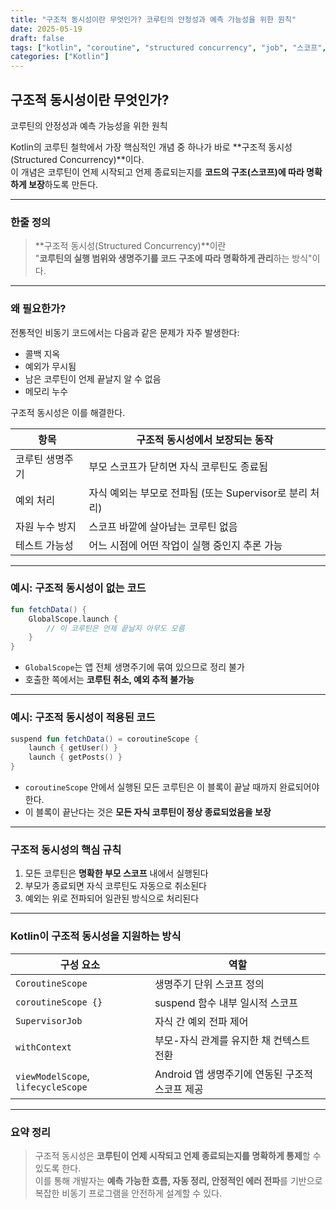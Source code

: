 ```yaml
---
title: "구조적 동시성이란 무엇인가? 코루틴의 안정성과 예측 가능성을 위한 원칙"
date: 2025-05-19
draft: false
tags: ["kotlin", "coroutine", "structured concurrency", "job", "스코프", "비동기"]
categories: ["Kotlin"]
---
```


## 구조적 동시성이란 무엇인가?  
코루틴의 안정성과 예측 가능성을 위한 원칙

Kotlin의 코루틴 철학에서 가장 핵심적인 개념 중 하나가 바로 **구조적 동시성(Structured Concurrency)**이다.  
이 개념은 코루틴이 언제 시작되고 언제 종료되는지를 **코드의 구조(스코프)에 따라 명확하게 보장**하도록 만든다.

---

### 한줄 정의

> **구조적 동시성(Structured Concurrency)**이란  
> "**코루틴의 실행 범위와 생명주기를 코드 구조에 따라 명확하게 관리**하는 방식"이다.

---

### 왜 필요한가?

전통적인 비동기 코드에서는 다음과 같은 문제가 자주 발생한다:

- 콜백 지옥
- 예외가 무시됨
- 남은 코루틴이 언제 끝날지 알 수 없음
- 메모리 누수

구조적 동시성은 이를 해결한다.

| 항목 | 구조적 동시성에서 보장되는 동작 |
|------|----------------------------|
| 코루틴 생명주기 | 부모 스코프가 닫히면 자식 코루틴도 종료됨 |
| 예외 처리 | 자식 예외는 부모로 전파됨 (또는 Supervisor로 분리 처리) |
| 자원 누수 방지 | 스코프 바깥에 살아남는 코루틴 없음 |
| 테스트 가능성 | 어느 시점에 어떤 작업이 실행 중인지 추론 가능 |

---

### 예시: 구조적 동시성이 없는 코드

```kotlin
fun fetchData() {
    GlobalScope.launch {
        // 이 코루틴은 언제 끝날지 아무도 모름
    }
}
```

- `GlobalScope`는 앱 전체 생명주기에 묶여 있으므로 정리 불가
- 호출한 쪽에서는 **코루틴 취소, 예외 추적 불가능**

---

### 예시: 구조적 동시성이 적용된 코드

```kotlin
suspend fun fetchData() = coroutineScope {
    launch { getUser() }
    launch { getPosts() }
}
```

- `coroutineScope` 안에서 실행된 모든 코루틴은 이 블록이 끝날 때까지 완료되어야 한다.
- 이 블록이 끝난다는 것은 **모든 자식 코루틴이 정상 종료되었음을 보장**

---

### 구조적 동시성의 핵심 규칙

1. 모든 코루틴은 **명확한 부모 스코프** 내에서 실행된다
2. 부모가 종료되면 자식 코루틴도 자동으로 취소된다
3. 예외는 위로 전파되어 일관된 방식으로 처리된다

---

### Kotlin이 구조적 동시성을 지원하는 방식

| 구성 요소 | 역할 |
|-----------|------|
| `CoroutineScope` | 생명주기 단위 스코프 정의 |
| `coroutineScope {}` | suspend 함수 내부 일시적 스코프 |
| `SupervisorJob` | 자식 간 예외 전파 제어 |
| `withContext` | 부모-자식 관계를 유지한 채 컨텍스트 전환 |
| `viewModelScope`, `lifecycleScope` | Android 앱 생명주기에 연동된 구조적 스코프 제공 |

---

### 요약 정리


> 구조적 동시성은 **코루틴이 언제 시작되고 언제 종료되는지를 명확하게 통제**할 수 있도록 한다.  
> 이를 통해 개발자는 **예측 가능한 흐름, 자동 정리, 안정적인 에러 전파**를 기반으로  
> 복잡한 비동기 프로그램을 안전하게 설계할 수 있다.

